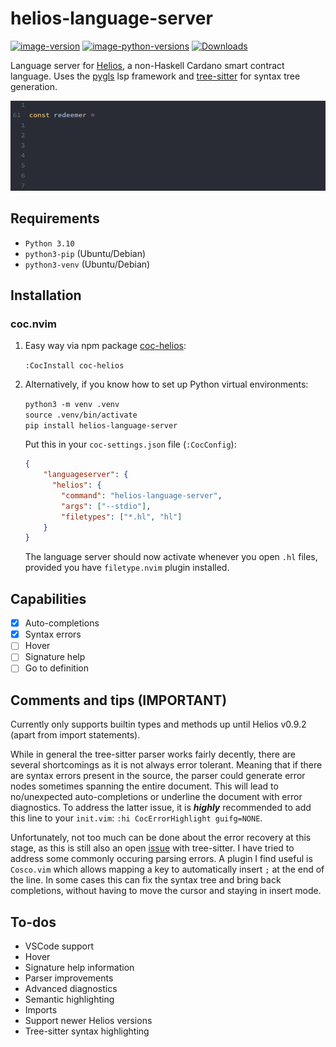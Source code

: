 # helios-language-server

[![image-version](https://img.shields.io/pypi/v/helios-language-server.svg)](https://python.org/pypi/helios-language-server)
[![image-python-versions](https://img.shields.io/badge/python=3.10-blue)](https://python.org/pypi/helios-language-server)
[![Downloads](https://static.pepy.tech/personalized-badge/helios-language-server?period=total&units=international_system&left_color=black&right_color=orange&left_text=Downloads)](https://pepy.tech/project/helios-language-server)

Language server for <a href="https://github.com/Hyperion-BT/Helios">Helios</a>, a non-Haskell Cardano smart contract language.
Uses the <a href="https://github.com/openlawlibrary/pygls">pygls</a> lsp framework and <a href="https://github.com/tree-sitter/tree-sitter">tree-sitter</a> for syntax tree generation.

![auto-complete](./img/auto-complete.gif)

## Requirements

* `Python 3.10`
* `python3-pip` (Ubuntu/Debian)
* `python3-venv` (Ubuntu/Debian)


## Installation

### coc.nvim
1. Easy way via npm package <a href="https://github.com/et9797/coc-helios">coc-helios</a>:

    `:CocInstall coc-helios`

2. Alternatively, if you know how to set up Python virtual environments:

    `python3 -m venv .venv` <br>
    `source .venv/bin/activate` <br>
    `pip install helios-language-server`
    
    Put this in your `coc-settings.json` file (`:CocConfig`):
    
    ```json
    {
        "languageserver": {
          "helios": {
            "command": "helios-language-server",
            "args": ["--stdio"],
            "filetypes": ["*.hl", "hl"]
        }
    }
    ```
    The language server should now activate whenever you open `.hl` files, provided you have `filetype.nvim` plugin installed. 

## Capabilities
- [x] Auto-completions
- [x] Syntax errors
- [ ] Hover
- [ ] Signature help
- [ ] Go to definition

## Comments and tips (**IMPORTANT**)
Currently only supports builtin types and methods up until Helios v0.9.2 (apart from import statements).

While in general the tree-sitter parser works fairly decently, there are several shortcomings as it is not always error tolerant. 
Meaning that if there are syntax errors present in the source, the parser could generate error nodes sometimes spanning the entire document. 
This will lead to no/unexpected auto-completions or underline the document with error diagnostics. 
To address the latter issue, it is ***highly*** recommended to add this line to your `init.vim`: `:hi CocErrorHighlight guifg=NONE`. 

Unfortunately, not too much can be done about the error recovery at this stage, as this is still also an open <a href="https://github.com/tree-sitter/tree-sitter/issues/1870#issuecomment-1248659929">issue</a> with tree-sitter. 
I have tried to address some commonly occuring parsing errors. A plugin I find useful is `Cosco.vim` which allows mapping a key to automatically insert `;` at the end of the line. 
In some cases this can fix the syntax tree and bring back completions, without having to move the cursor and staying in insert mode.

## To-dos
- VSCode support
- Hover
- Signature help information
- Parser improvements
- Advanced diagnostics
- Semantic highlighting
- Imports
- Support newer Helios versions
- Tree-sitter syntax highlighting
